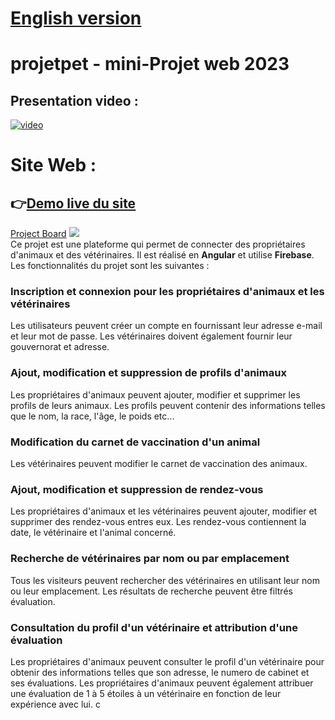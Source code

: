 # [English version](https://github.com/Koussay-Akchi/projetpet/blob/main/READMEEN.md)

# projetpet - mini-Projet web 2023
## Presentation video :

[![video](https://img.youtube.com/vi/CuzWN8HN_So/0.jpg)](https://www.youtube.com/watch?v=CuzWN8HN_So)

# Site Web :
## 👉[Demo live du site](https://projet-pet.web.app/)
[Project Board](https://trello.com/b/r48GMpJm/projet-veto)
![](https://i.imgur.com/m3ATMid.png)
<br>
Ce projet est une plateforme qui permet de connecter des propriétaires d'animaux et des vétérinaires. Il est réalisé en **Angular** et utilise **Firebase**. Les fonctionnalités du projet sont les suivantes :
<br>
### Inscription et connexion pour les propriétaires d'animaux et les vétérinaires

Les utilisateurs peuvent créer un compte en fournissant leur adresse e-mail et leur mot de passe. Les vétérinaires doivent également fournir leur gouvernorat et adresse.

### Ajout, modification et suppression de profils d'animaux

Les propriétaires d'animaux peuvent ajouter, modifier et supprimer les profils de leurs animaux. Les profils peuvent contenir des informations telles que le nom, la race, l'âge, le poids etc...

### Modification du carnet de vaccination d'un animal

Les vétérinaires peuvent modifier le carnet de vaccination des animaux.

### Ajout, modification et suppression de rendez-vous

Les propriétaires d'animaux et les vétérinaires peuvent ajouter, modifier et supprimer des rendez-vous entres eux. Les rendez-vous contiennent la date, le vétérinaire et l'animal concerné.

### Recherche de vétérinaires par nom ou par emplacement

Tous les visiteurs peuvent rechercher des vétérinaires en utilisant leur nom ou leur emplacement. Les résultats de recherche peuvent être filtrés évaluation.
### Consultation du profil d'un vétérinaire et attribution d'une évaluation

Les propriétaires d'animaux peuvent consulter le profil d'un vétérinaire pour obtenir des informations telles que son adresse, le numero de cabinet et ses évaluations. Les propriétaires d'animaux peuvent également attribuer une évaluation de 1 à 5 étoiles à un vétérinaire en fonction de leur expérience avec lui. c
